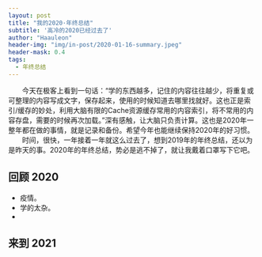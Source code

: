 ```yaml
---
layout: post
title: "我的2020·年终总结"
subtitle: '高冷的2020已经过去了'
author: "Haauleon"
header-img: "img/in-post/2020-01-16-summary.jpeg"
header-mask: 0.4
tags:
  - 年终总结
---
```


&emsp;&emsp;今天在极客上看到一句话：“学的东西越多，记住的内容往往越少，将重复或可整理的内容写成文字，保存起来，使用的时候知道去哪里找就好。这也正是索引/缓存的妙处，利用大脑有限的Cache资源缓存常用的内容索引，将不常用的内容存盘，需要的时候再次加载。”深有感触，让大脑只负责计算。这也是2020年一整年都在做的事情，就是记录和备份。希望今年也能继续保持2020年的好习惯。      
&emsp;&emsp;时间，很快，一年接着一年就这么过去了，想到2019年的年终总结，还以为是昨天的事。2020年的年终总结，势必是逃不掉了，就让我戴着口罩写下它吧。<br>   


## 回顾 2020
* 疫情。     
* 学的太杂。    
* 

## 来到 2021